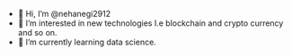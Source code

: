 - 👋 Hi, I’m @nehanegi2912
- 👀 I’m interested in new technologies I.e blockchain and crypto currency and so on.
- 🌱 I’m currently learning data science.

<!---
nehanegi2912/nehanegi2912 is a ✨ special ✨ repository because its `README.md` (this file) appears on your GitHub profile.
You can click the Preview link to take a look at your changes.
--->

